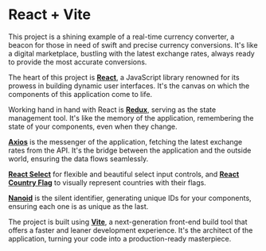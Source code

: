 # React + Vite

This project is a shining example of a real-time currency converter, a beacon
for those in need of swift and precise currency conversions. It's like a digital
marketplace, bustling with the latest exchange rates, always ready to provide
the most accurate conversions.

The heart of this project is [**React**](https://react.dev/), a JavaScript
library renowned for its prowess in building dynamic user interfaces. It's the
canvas on which the components of this application come to life.

Working hand in hand with React is [**Redux**](https://redux.js.org/), serving
as the state management tool. It's like the memory of the application,
remembering the state of your components, even when they change.

[**Axios**](https://axios-http.com/docs/intro) is the messenger of the
application, fetching the latest exchange rates from the API. It's the bridge
between the application and the outside world, ensuring the data flows
seamlessly.

[**React Select**](https://react-select.com/home) for flexible and beautiful
select input controls, and
[**React Country Flag**](https://www.npmjs.com/package/react-country-flag) to
visually represent countries with their flags.

[**Nanoid**](https://www.npmjs.com/package/nanoid) is the silent identifier,
generating unique IDs for your components, ensuring each one is as unique as the
last.

The project is built using [**Vite**](https://vitejs.dev/), a next-generation
front-end build tool that offers a faster and leaner development experience.
It's the architect of the application, turning your code into a production-ready
masterpiece.
